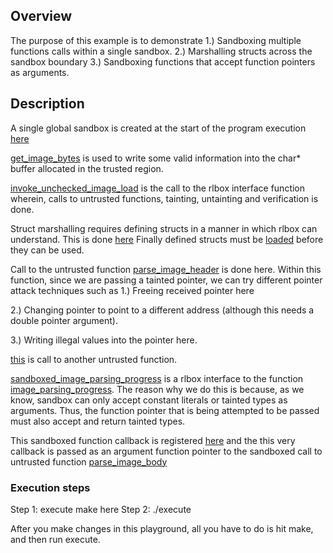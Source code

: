 <!-- Basic Operations Example -->
## Overview  

The purpose of this example is to demonstrate 
1.) Sandboxing multiple functions calls within a single sandbox.
2.) Marshalling structs across the sandbox boundary
3.) Sandboxing functions that accept function pointers as arguments.

## Description

A single global sandbox is created at the start of the program execution [here](https://github.com/arunkumarbhattar/CheckedC_with_RLBox/blob/b534374f9075d8e95bf3522e8aa6d6d275d54d5a/RL-C-Prototype/examples/legacy-c/struct_marshalling/safe_library.c#L32)

[get_image_bytes](https://github.com/arunkumarbhattar/CheckedC_with_RLBox/blob/b534374f9075d8e95bf3522e8aa6d6d275d54d5a/RL-C-Prototype/examples/legacy-c/struct_marshalling/safe_library.c#L40) is used to write some valid information into the char* buffer allocated in the trusted region.

[invoke_unchecked_image_load](https://github.com/arunkumarbhattar/CheckedC_with_RLBox/blob/b534374f9075d8e95bf3522e8aa6d6d275d54d5a/RL-C-Prototype/examples/legacy-c/struct_marshalling/safe_library.c#L41) is the call to the rlbox interface function wherein, calls to untrusted functions, tainting, untainting and verification is done.

Struct marshalling requires defining structs in a manner in which rlbox can understand. This is done [here](https://github.com/arunkumarbhattar/CheckedC_with_RLBox/blob/b534374f9075d8e95bf3522e8aa6d6d275d54d5a/RL-C-Prototype/rlbox_core_engine/rlbox_engine_main.cpp#L4) 
Finally defined structs must be [loaded](https://github.com/arunkumarbhattar/CheckedC_with_RLBox/blob/b534374f9075d8e95bf3522e8aa6d6d275d54d5a/RL-C-Prototype/rlbox_core_engine/rlbox_engine_main.cpp#L16) before they can be used.

Call to the untrusted function [parse\_image\_header](https://github.com/arunkumarbhattar/CheckedC_with_RLBox/blob/b534374f9075d8e95bf3522e8aa6d6d275d54d5a/RL-C-Prototype/rlbox_core_engine/rlbox_engine_main.cpp#L43) is done here. 
Within this function, since we are passing a tainted pointer, we can try different pointer attack techniques such as 
1.) Freeing received pointer here 

2.) Changing pointer to point to a different address (although this needs a double pointer argument).

3.) Writing illegal values into the pointer here.

[this](https://github.com/arunkumarbhattar/CheckedC_with_RLBox/blob/b534374f9075d8e95bf3522e8aa6d6d275d54d5a/RL-C-Prototype/rlbox_core_engine/rlbox_engine_main.cpp#L46) is call to another untrusted function.

[sandboxed_image_parsing_progress](https://github.com/arunkumarbhattar/CheckedC_with_RLBox/blob/b534374f9075d8e95bf3522e8aa6d6d275d54d5a/RL-C-Prototype/include/library_3/tainted_sub_functions.cpp#L4) is a rlbox interface to the function [image_parsing_progress](https://github.com/arunkumarbhattar/CheckedC_with_RLBox/blob/b534374f9075d8e95bf3522e8aa6d6d275d54d5a/RL-C-Prototype/include/library_3/lib.c#L31).
The reason why we do this is because, as we know, sandbox can only accept constant literals or tainted types as arguments. Thus, the function pointer that is being attempted to be passed must also accept and return tainted types.

This sandboxed function callback is registered [here](https://github.com/arunkumarbhattar/CheckedC_with_RLBox/blob/b534374f9075d8e95bf3522e8aa6d6d275d54d5a/RL-C-Prototype/rlbox_core_engine/rlbox_engine_main.cpp#L64) and the this very callback is passed as an argument function pointer to the sandboxed call to untrusted function [parse\_image\_body](https://github.com/arunkumarbhattar/CheckedC_with_RLBox/blob/b534374f9075d8e95bf3522e8aa6d6d275d54d5a/RL-C-Prototype/include/library_3/lib.c#L19)

### Execution steps
Step 1: execute make here
Step 2: ./execute

After you make changes in this playground, all you have to do is hit make, and then run execute.
